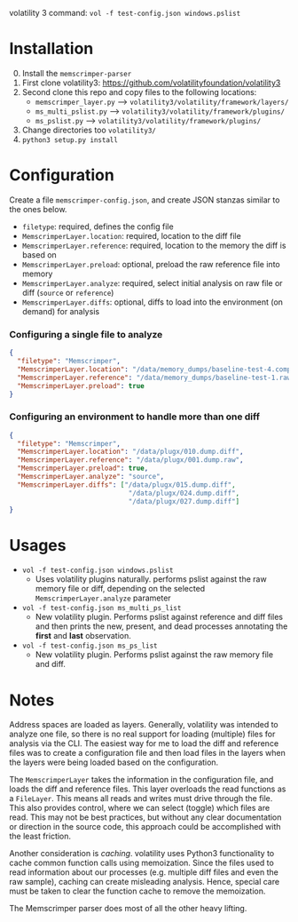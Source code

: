 
volatility 3 command: `vol -f test-config.json windows.pslist`

# Installation

0) Install the `memscrimper-parser`
1) First clone volatility3: https://github.com/volatilityfoundation/volatility3
2) Second clone this repo and copy files to the following locations:
   * `memscrimper_layer.py` -->  `volatility3/volatility/framework/layers/`
   * `ms_multi_pslist.py` --> `volatility3/volatility/framework/plugins/`
   * `ms_pslist.py` --> `volatility3/volatility/framework/plugins/`
3) Change directories too `volatility3/`
4) `python3 setup.py install`

# Configuration

Create a file `memscrimper-config.json`, and create JSON stanzas similar to the ones below.
* `filetype`: required, defines the config file
* `MemscrimperLayer.location`: required, location to the diff file
* `MemscrimperLayer.reference`: required, location to the memory the diff is based on
* `MemscrimperLayer.preload`: optional, preload the raw reference file into memory
* `MemscrimperLayer.analyze`: required, select initial analysis on raw file or diff (`source` or `reference`)
* `MemscrimperLayer.diffs`: optional, diffs to load into the environment (on demand) for analysis


### Configuring a single file to analyze
```json
{
  "filetype": "Memscrimper",
  "MemscrimperLayer.location": "/data/memory_dumps/baseline-test-4.compress",
  "MemscrimperLayer.reference": "/data/memory_dumps/baseline-test-1.raw",
  "MemscrimperLayer.preload": true
}

```
### Configuring an environment to handle more than one diff
```json
{
  "filetype": "Memscrimper",
  "MemscrimperLayer.location": "/data/plugx/010.dump.diff",
  "MemscrimperLayer.reference": "/data/plugx/001.dump.raw",
  "MemscrimperLayer.preload": true,
  "MemscrimperLayer.analyze": "source",
  "MemscrimperLayer.diffs": ["/data/plugx/015.dump.diff",
                              "/data/plugx/024.dump.diff",
                              "/data/plugx/027.dump.diff"]
}

```

# Usages 

* `vol -f test-config.json windows.pslist`
    * Uses volatility plugins naturally. performs pslist against the raw memory file or diff, 
    depending on the selected `MemscrimperLayer.analyze` parameter
* `vol -f test-config.json ms_multi_ps_list`
    * New volatility plugin. Performs pslist against reference and diff files and then prints the
    new, present, and dead processes annotating the __first__ and __last__ observation. 
* `vol -f test-config.json ms_ps_list`
    * New volatility plugin. Performs pslist against the raw memory file and diff. 
    
    
# Notes

Address spaces are loaded as layers.  Generally, volatility was intended to analyze
one file, so there is no real support for loading (multiple) files for analysis via the CLI.
The easiest way for me to load the diff and reference files was to create a configuration
file and then load files in the layers when the layers were being loaded based on the configuration.

The `MemscrimperLayer` takes the information in the configuration file, and
loads the diff and reference files.  This layer overloads the read functions
as a `FileLayer`.  This means all reads and writes must drive through the file.
This also provides control, where we can select (toggle) which files are read.
This may not be best practices, but without any clear documentation or direction
in the source code, this approach could be accomplished with the least friction.

Another consideration is _caching_.  volatility uses Python3 functionality to 
cache common function calls using memoization.  Since the files used to read
information about our processes (e.g.  multiple diff files and even the raw sample),
caching can create misleading analysis.  Hence, special care must be taken to clear
the function cache to remove the memoization.

The Memscrimper parser does most of all the other heavy lifting.  
